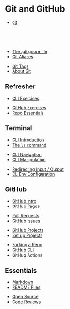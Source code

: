 # Git and GitHub

- [git](./mds/git/README.md)

<br>
<br>
<br>

- [The .gitignore file](./mds/git-ignore.md)
- [Git Aliases](./mds/git-aliases.md)

<div></div>

- [Git Tags](./mds/git-tags.md)
- [About Git](./mds/about-git.md)

<div></div>
<div></div>
<div></div>

## Refresher

- [CLI Exercises](./mds/cli-exercise.md)

<div></div>

- [GitHub Exercises](./mds/gh-exercise.md)
- [Repo Essentials](./mds/gh-repo-todos.md)

## Terminal

- [CLI Introduction](./mds/command-line-interface.md)
- [The `ls` command](./mds/cli-ls.md)

<div></div>

- [CLI Navigation](./mds/cli-navigation.md)
- [CLI Manipulation](./mds/cli-manipulation.md)

<div></div>

- [Redirecting Input / Output](./mds/cli-redirect.md)
- [CL Env Configuration](./mds/cl-env-config.md)

<!-- - [Helper Commands](./mds/cli-helper-commands.md) -->
<!-- - [iTerm2 (rec.)](https://iterm2.com/) -->

## GitHub

- [GitHub Intro](./mds/github-intro.md)
- [GitHub Pages](./mds/github-pages.md)

<div></div>

- [Pull Requests](./mds/pull-requests.md)
- [GitHub Issues](./mds/gh-issues.md)

<div></div>

- [GitHub Projects](./mds/gh-projects.md)
- [Set up Projects](./mds/gh-projects-workflow.md)

<div></div>

- [Forking a Repo](./mds/forking.md)
- [GitHub CLI](./mds/github-cli.md)
- [GitHug Actions](./mds/github-actions.md)

## Essentials

- [Markdown](./mds/markdown.md)
- [README Files](./mds/readme-files.md)

<div></div>

- [Open Source](./mds/open-source.md)
- [Code Reviews](https://google.github.io/eng-practices/)
